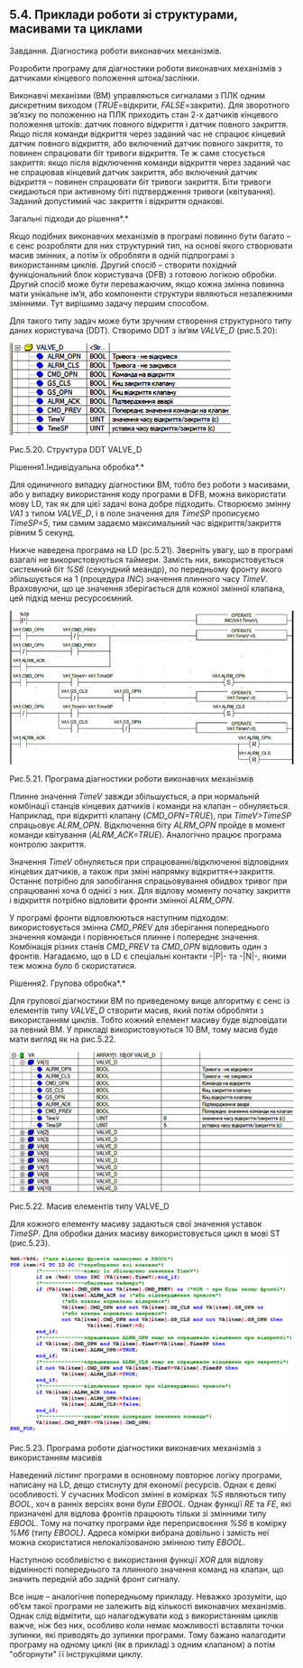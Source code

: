 ## 5.4. Приклади роботи зі структурами, масивами та циклами

Завдання. Діагностика роботи виконавчих механізмів.

Розробити програму для діагностики роботи виконавчих механізмів з датчиками кінцевого положення штока/заслінки. 

Виконавчі механізми (ВМ) управляються сигналами з ПЛК одним дискретним виходом (*TRUE*=відкрити, *FALSE*=закрити). Для зворотного зв’язку по положенню на ПЛК приходить стан 2-х датчиків кінцевого положення штоків: датчик повного відкриття і датчик повного закриття. Якщо після команди відкриття через заданий час не спрацює кінцевий датчик повного відкриття, або включений датчик повного закриття, то повинен спрацювати біт тривоги відкриття. Те ж саме стосується закриття: якщо після відключення команди відкриття через заданий час не спрацював кінцевий датчик закриття, або включений датчик відкриття – повинен спрацювати біт тривоги закриття. Біти тривоги скидаються при активному біті підтвердження тривоги (квітування). Заданий допустимий час закриття і відкриття однакові.  

Загальні підходи до рішення*.* 

Якщо подібних виконавчих механізмів в програмі повинно бути багато – є сенс розробляти для них структурний тип, на основі якого створювати масив змінних, а потім їх обробляти в одній підпрограмі з використанням циклів. Другий спосіб – створити похідний функціональний блок користувача (DFB) з готовою логікою обробки. Другий спосіб може бути переважаючим, якщо кожна змінна повинна мати унікальне ім’я, або компоненти структури являються незалежними змінними. Тут вирішимо задачу першим способом.  

Для такого типу задач може бути зручним створення структурного типу даних користувача (DDT). Створимо DDT з ім’ям *VALVE_D* (рис.5.20):

![](media5/5_20.png)

Рис.5.20. Структура DDT VALVE_D

Рішення1.Індивідуальна обробка*.* 

Для одиничного випадку діагностики ВМ, тобто без роботи з масивами, або у випадку використання коду програми в DFB, можна використати мову LD, так як для цієї задачі вона добре підходить. Створюємо змінну *VA1* з типом *VALVE_D*, і в поле значення для *TimeSP* прописуємо *TimeSP=5*, тим самим задаємо максимальний час відкриття/закриття рівним 5 секунд.

Нижче наведена програма на LD (рс.5.21). Зверніть увагу, що в програмі взагалі не використовуються таймери. Замість них, використовується системний біт *%S6* (секундний меандр), по передньому фронту якого збільшується на 1 (процедура *INC*) значення плинного часу *TimeV*. Враховуючи, що це значення зберігається для кожної змінної клапана, цей підхід менш ресурсоємний.

![](media5/5_21.png)

Рис.5.21. Програма діагностики роботи виконавчих механізмів 

Плинне значення *TimeV* завжди збільшується, а при нормальній комбінації станців кінцевих датчиків і команди на клапан – обнуляється. Наприклад, при відкритті клапану (*CMD_OPN=TRUE*), при *TimeV>TimeSP* спрацьовує *ALRM_OPN*. Відключення біту *ALRM_OPN* пройде в момент команди квітування (*ALRM_ACK=TRUE*). Аналогічно працює програма контролю закриття.

Значення *TimeV* обнуляється при спрацюванні/відключенні відповідних кінцевих датчиків, а також при зміні напрямку відкриття<->закриття. Останнє потрібно для запобігання спрацьовування обидвох тривог при спрацюванні хоча б однієї з них. Для відлову моменту початку закриття і відкриття потрібно відловити фронти змінної *ALRM_OPN*. 

У програмі фронти відловлюються наступним підходом: використовується змінна *CMD_PREV* для зберігання попереднього значення команди і порівнюється плинне і попереднє значення. Комбінація різних станів *CMD_PREV* та *CMD_OPN* відловить один з фронтів. Нагадаємо, що в LD є спеціальні контакти -|P|- та -|N|-, якими теж можна було б скористатися.

Рішення2. Групова обробка*.* 

Для групової діагностики ВМ по приведеному вище алгоритму є сенс із елементів типу *VALVE_D* створити масив, який потім обробляти з використанням циклів. Тобто кожний елемент масиву буде відповідати за певний ВМ. У прикладі використовуються 10 ВМ, тому масив буде мати вигляд як на рис.5.22.

![](media5/5_22.png)

Рис.5.22. Масив елементів типу VALVE_D

Для кожного елементу масиву задаються свої значення уставок *TimeSP*. Для обробки даних масиву використовується цикл в мові ST (рис.5.23).

![](media5/5_23.png) 

Рис.5.23. Програма роботи діагностики виконавчих механізмів з використанням масивів

Наведений лістинг програми в основному повторює логіку програми, написану на LD, дещо стиснуту для економії ресурсів. Однак є деякі особливості. У сучасних Modicon змінні в комірках *%S* являються типу *BOOL*, хоч в ранніх версіях вони були *EBOOL*. Однак функції *RE* та *FE*, які призначені для відлова фронтів працюють тільки зі змінними типу *EBOOL*. Тому на початку програми йде переприсвоєння *%S6* в комірку *%M6* (типу *EBOOL)*. Адреса комірки вибрана довільно і замість неї можна скористатися нелокалізованою змінною типу *EBOOL*.

Наступною особливістю є використання функції *XOR* для відлову відмінності попереднього та плинного значення команд на клапан, що значить передній або задній фронт сигналу. 

Все інше – аналогічне попередньому прикладу. Неважко зрозуміти, що об’єм такої програми не залежить від кількості виконавчих механізмів. Однак слід відмітити, що налагоджувати код  з використанням циклів важче, ніж без них, особливо коли немає можливості вставляти точки зупинки, які приводять до зупинки програми. Тому бажано налагодити програму на одному циклі (як в прикладі з одним клапаном) а потім "обгорнути" її інструкціями циклу. 